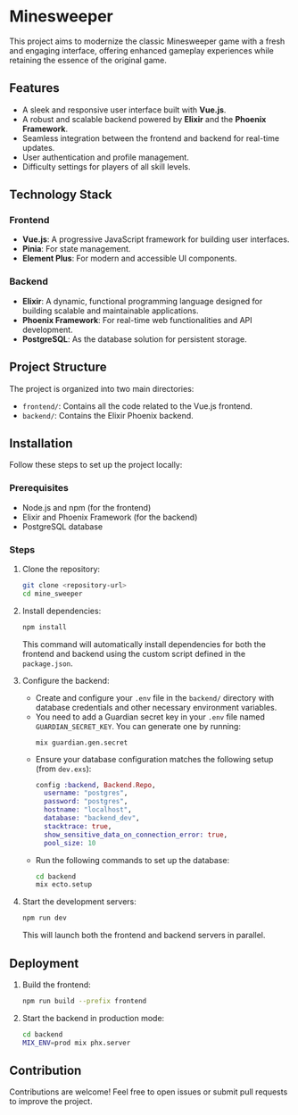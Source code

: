 # Minesweeper

This project aims to modernize the classic Minesweeper game with a fresh and engaging interface, offering enhanced gameplay experiences while retaining the essence of the original game.

## Features

- A sleek and responsive user interface built with **Vue.js**.
- A robust and scalable backend powered by **Elixir** and the **Phoenix Framework**.
- Seamless integration between the frontend and backend for real-time updates.
- User authentication and profile management.
- Difficulty settings for players of all skill levels.

## Technology Stack

### Frontend

- **Vue.js**: A progressive JavaScript framework for building user interfaces.
- **Pinia**: For state management.
- **Element Plus**: For modern and accessible UI components.

### Backend

- **Elixir**: A dynamic, functional programming language designed for building scalable and maintainable applications.
- **Phoenix Framework**: For real-time web functionalities and API development.
- **PostgreSQL**: As the database solution for persistent storage.

## Project Structure

The project is organized into two main directories:

- `frontend/`: Contains all the code related to the Vue.js frontend.
- `backend/`: Contains the Elixir Phoenix backend.

## Installation

Follow these steps to set up the project locally:

### Prerequisites

- Node.js and npm (for the frontend)
- Elixir and Phoenix Framework (for the backend)
- PostgreSQL database

### Steps

1. Clone the repository:

   ```bash
   git clone <repository-url>
   cd mine_sweeper
   ```

2. Install dependencies:

   ```bash
   npm install
   ```

   This command will automatically install dependencies for both the frontend and backend using the custom script defined in the `package.json`.

3. Configure the backend:

   - Create and configure your `.env` file in the `backend/` directory with database credentials and other necessary environment variables.
   - You need to add a Guardian secret key in your `.env` file named `GUARDIAN_SECRET_KEY`. You can generate one by running:
     ```
     mix guardian.gen.secret
     ```
   - Ensure your database configuration matches the following setup (from `dev.exs`):
     ```elixir
     config :backend, Backend.Repo,
       username: "postgres",
       password: "postgres",
       hostname: "localhost",
       database: "backend_dev",
       stacktrace: true,
       show_sensitive_data_on_connection_error: true,
       pool_size: 10
     ```
   - Run the following commands to set up the database:
     ```bash
     cd backend
     mix ecto.setup
     ```

4. Start the development servers:
   ```bash
   npm run dev
   ```
   This will launch both the frontend and backend servers in parallel.

<!-- ## Running Tests

- **Frontend:**
  ```bash
  npm run test --prefix frontend
  ```
- **Backend:**
  ```bash
  cd backend
  mix test
  ``` -->

## Deployment

1. Build the frontend:
   ```bash
   npm run build --prefix frontend
   ```
2. Start the backend in production mode:
   ```bash
   cd backend
   MIX_ENV=prod mix phx.server
   ```

## Contribution

Contributions are welcome! Feel free to open issues or submit pull requests to improve the project.
